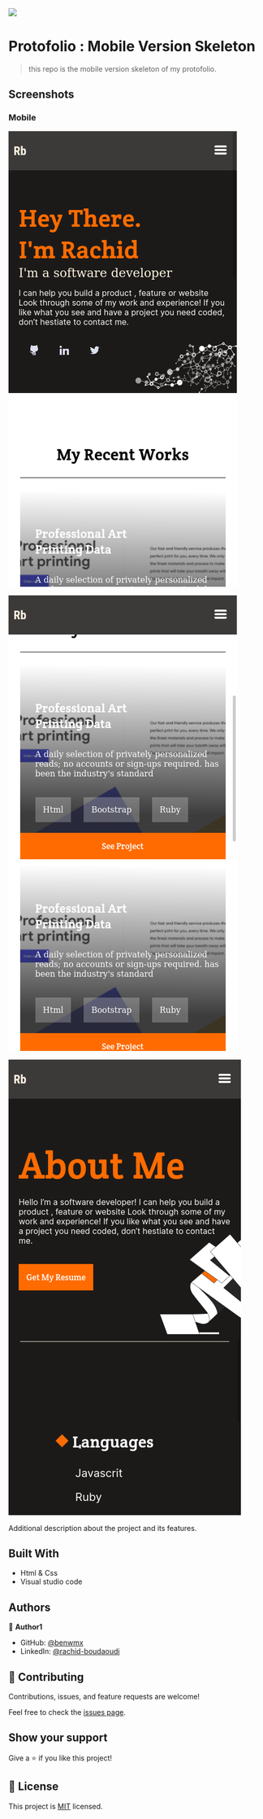 ![](https://img.shields.io/badge/Microverse-blueviolet)

# Protofolio : Mobile Version Skeleton

> this repo is the mobile version skeleton of my protofolio.
## Screenshots
### Mobile

![screenshot](./img/screenshots/scrshot1.png)


![screenshot](./img/screenshots/scrshot2.png)

![screenshot](./img/screenshots/scrshot3.png)

Additional description about the project and its features.

## Built With

- Html & Css
- Visual studio code





## Authors

👤 **Author1**

- GitHub: [@benwmx](https://github.com/benwmx)
- LinkedIn: [@rachid-boudaoudi](https://www.linkedin.com/in/rachid-boudaoudi-1621a0183/)


## 🤝 Contributing

Contributions, issues, and feature requests are welcome!

Feel free to check the [issues page](../../issues/).

## Show your support

Give a ⭐️ if you like this project!


## 📝 License

This project is [MIT](./MIT.md) licensed.
